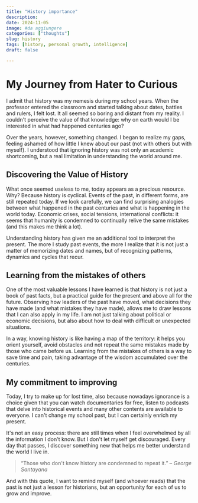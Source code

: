 ```yaml
---
title: "History importance"
description: 
date: 2024-11-05
image: #da aggiungere
categories: ["thoughts"]
slug: history
tags: [history, personal growth, intelligence]
draft: false

---
```

# My Journey from Hater to Curious

I admit that history was my nemesis during my school years. When the professor entered the classroom and started talking about dates, battles and rulers, I felt lost. It all seemed so boring and distant from my reality. I couldn't perceive the value of that knowledge: why on earth would I be interested in what had happened centuries ago?

Over the years, however, something changed. I began to realize my gaps, feeling ashamed of how little I knew about our past (not with others but with myself). I understood that ignoring history was not only an academic shortcoming, but a real limitation in understanding the world around me.

## Discovering the Value of History

What once seemed useless to me, today appears as a precious resource. Why? Because history is cyclical. Events of the past, in different forms, are still repeated today. If we look carefully, we can find surprising analogies between what happened in the past centuries and what is happening in the world today. Economic crises, social tensions, international conflicts: it seems that humanity is condemned to continually relive the same mistakes (and this makes me think a lot).

Understanding history has given me an additional tool to interpret the present. The more I study past events, the more I realize that it is not just a matter of memorizing dates and names, but of recognizing patterns, dynamics and cycles that recur.

## Learning from the mistakes of others

One of the most valuable lessons I have learned is that history is not just a book of past facts, but a practical guide for the present and above all for the future. Observing how leaders of the past have moved, what decisions they have made (and what mistakes they have made), allows me to draw lessons that I can also apply in my life. I am not just talking about political or economic decisions, but also about how to deal with difficult or unexpected situations.

In a way, knowing history is like having a map of the territory: it helps you orient yourself, avoid obstacles and not repeat the same mistakes made by those who came before us. Learning from the mistakes of others is a way to save time and pain, taking advantage of the wisdom accumulated over the centuries.

## My commitment to improving

Today, I try to make up for lost time, also because nowadays ignorance is a choice given that you can watch documentaries for free, listen to podcasts that delve into historical events and many other contents are available to everyone. I can't change my school past, but I can certainly enrich my present.

It's not an easy process: there are still times when I feel overwhelmed by all the information I don't know. But I don't let myself get discouraged. Every day that passes, I discover something new that helps me better understand the world I live in.

> “Those who don't know history are condemned to repeat it.” – *George Santayana*

And with this quote, I want to remind myself (and whoever reads) that the past is not just a lesson for historians, but an opportunity for each of us to grow and improve.